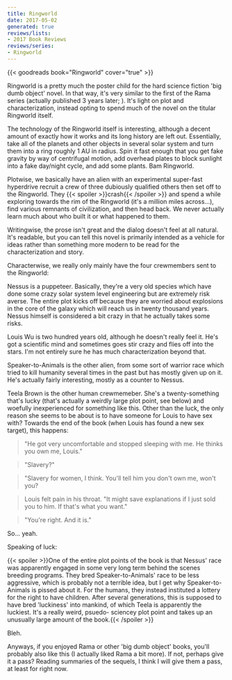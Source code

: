 ```yaml
---
title: Ringworld
date: 2017-05-02
generated: true
reviews/lists:
- 2017 Book Reviews
reviews/series:
- Ringworld
---
```

{{< goodreads book="Ringworld" cover="true" >}}

Ringworld is a pretty much the poster child for the hard science fiction 'big dumb object' novel. In that way, it's very similar to the first of the Rama series (actually published 3 years later;  ). It's light on plot and characterization, instead opting to spend much of the novel on the titular Ringworld itself.  

The technology of the Ringworld itself is interesting, although a decent amount of exactly how it works and its long history are left out. Essentially, take all of the planets and other objects in several solar system and turn them into a ring roughly 1 AU in radius. Spin it fast enough that you get fake gravity by way of centrifugal motion, add overhead plates to block sunlight into a fake day/night cycle, and add some plants. Bam Ringworld.  

<!--more-->

Plotwise, we basically have an alien with an experimental super-fast hyperdrive recruit a crew of three dubiously qualified others then set off to the Ringworld. They  {{< spoiler >}}crash{{< /spoiler >}}  and spend a while exploring towards the rim of the Ringworld (it's a million miles across...), find various remnants of civilization, and then head back. We never actually learn much about who built it or what happened to them.  

Writingwise, the prose isn't great and the dialog doesn't feel at all natural. It's readable, but you can tell this novel is primarily intended as a vehicle for ideas rather than something more modern to be read for the characterization and story.  

Characterwise, we really only mainly have the four crewmembers sent to the Ringworld:  

Nessus is a puppeteer. Basically, they're a very old species which have done some crazy solar system level engineering but are extremely risk averse. The entire plot kicks off because they are worried about explosions in the core of the galaxy which will reach us in twenty thousand years. Nessus himself is considered a bit crazy in that he actually takes some risks.  

Louis Wu is two hundred years old, although he doesn't really feel it. He's got a scientific mind and sometimes goes stir crazy and flies off into the stars. I'm not entirely sure he has much characterization beyond that.  

Speaker-to-Animals is the other alien, from some sort of warrior race which tried to kill humanity several times in the past but has mostly given up on it. He's actually fairly interesting, mostly as a counter to Nessus.  

Teela Brown is the other human crewmemeber. She's a twenty-something that's lucky (that's actually a weirdly large plot point, see below) and woefully inexperienced for something like this. Other than the luck, the only reason she seems to be about is to have someone for Louis to have sex with? Towards the end of the book (when Louis has found a new sex target), this happens:  

> "He got very uncomfortable and stopped sleeping with me. He thinks you own me, Louis."

> "Slavery?"

> "Slavery for women, I think. You'll tell him you don't own me, won't you?

> Louis felt pain in his throat. "It might save explanations if I just sold you to him. If that's what you want."

> "You're right. And it is."

So... yeah.  

Speaking of luck:  

{{< spoiler >}}One of the entire plot points of the book is that Nessus' race was apparently engaged in some very long term behind the scenes breeding programs. They bred   Speaker-to-Animals' race to be less aggressive, which is probably not a terrible idea, but I get why   Speaker-to-Animals is pissed about it. For the humans, they instead instituted a lottery for the right to have children. After several generations, this is supposed to have bred 'luckiness' into mankind,   of which Teela is apparently the luckiest. It's a really weird, psuedo- sciencey plot point and takes up an unusually large amount of the book.{{< /spoiler >}}  

Bleh.  

Anyways, if you enjoyed Rama or other 'big dumb object' books, you'll probably also like this (I actually liked Rama a bit more). If not, perhaps give it a pass? Reading summaries of the sequels, I think I will give them a pass, at least for right now.


